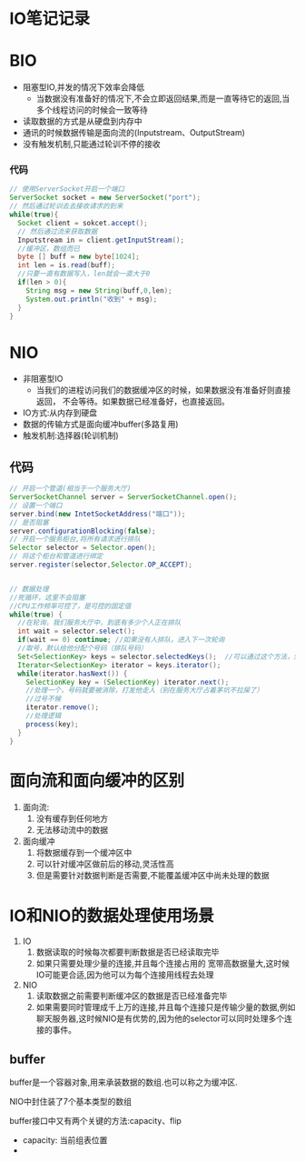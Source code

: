 # IO笔记记录

# BIO

- 阻塞型IO,并发的情况下效率会降低
  - 当数据没有准备好的情况下,不会立即返回结果,而是一直等待它的返回,当多个线程访问的时候会一致等待
- 读取数据的方式是从硬盘到内存中
- 通讯的时候数据传输是面向流的(Inputstream、OutputStream)
- 没有触发机制,只能通过轮训不停的接收

### 代码

```java
// 使用ServerSocket开启一个端口
ServerSocket socket = new ServerSocket("port");
// 然后通过轮训去去接收请求的到来
while(true){
  Socket client = sokcet.accept();
  // 然后通过流来获取数据
  Inputstream in = client.getInputStream();
  //缓冲区，数组而已
  byte [] buff = new byte[1024];
  int len = is.read(buff);
  //只要一直有数据写入，len就会一直大于0
  if(len > 0){
    String msg = new String(buff,0,len);
    System.out.println("收到" + msg);
  }
}
```



# NIO

- 非阻塞型IO
  - 当我们的进程访问我们的数据缓冲区的时候，如果数据没有准备好则直接返回，
    不会等待。如果数据已经准备好，也直接返回。
- IO方式:从内存到硬盘
- 数据的传输方式是面向缓冲buffer(多路复用)
- 触发机制:选择器(轮训机制)

## 代码

```java
// 开启一个管道(相当于一个服务大厅)
ServerSocketChannel server = ServerSocketChannel.open();
// 设置一个端口
server.bind(new IntetSocketAddress("端口"));
// 是否阻塞
server.configurationBlocking(false);
// 开启一个服务柜台,将所有请求进行排队
Selector selector = Selector.open();
// 将这个柜台和管道进行绑定
server.register(selector,Selector.OP_ACCEPT);


// 数据处理
//死循环，这里不会阻塞
//CPU工作频率可控了，是可控的固定值
while(true) { 
  //在轮询，我们服务大厅中，到底有多少个人正在排队
  int wait = selector.select();
  if(wait == 0) continue; //如果没有人排队，进入下一次轮询 
  //取号，默认给他分配个号码（排队号码）
  Set<SelectionKey> keys = selector.selectedKeys();  //可以通过这个方法，知道可用通道的集合
  Iterator<SelectionKey> iterator = keys.iterator();
  while(iterator.hasNext()) {
    SelectionKey key = (SelectionKey) iterator.next();
    //处理一个，号码就要被消除，打发他走人（别在服务大厅占着茅坑不拉屎了）
    //过号不候
    iterator.remove();
    //处理逻辑
    process(key);
  }
}
```



# 面向流和面向缓冲的区别

1. 面向流:
   1. 没有缓存到任何地方
   2. 无法移动流中的数据
2. 面向缓冲
   1. 将数据缓存到一个缓冲区中
   2. 可以针对缓冲区做前后的移动,灵活性高
   3. 但是需要针对数据判断是否需要,不能覆盖缓冲区中尚未处理的数据



# IO和NIO的数据处理使用场景

1. IO
   1. 数据读取的时候每次都要判断数据是否已经读取完毕
   2. 如果只需要处理少量的连接,并且每个连接占用的 宽带高数据量大,这时候IO可能更合适,因为他可以为每个连接用线程去处理
2. NIO
   1. 读取数据之前需要判断缓冲区的数据是否已经准备完毕
   2. 如果需要同时管理成千上万的连接,并且每个连接只是传输少量的数据,例如聊天服务器,这时候NIO是有优势的,因为他的selector可以同时处理多个连接的事件。





## buffer

buffer是一个容器对象,用来承装数据的数组.也可以称之为缓冲区.

NIO中封住装了7个基本类型的数组

buffer接口中又有两个关键的方法:capacity、flip

- capacity: 当前组表位置
- 